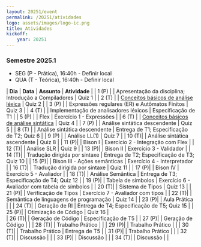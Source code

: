 ```yaml
---
layout: 20251/event
permalink: /20251/atividades
logo: assets/images/logo-ic.png
title: Atividades
kickoff:
    year: 20251
---
```


### Semestre 2025.1

  - SEG (P - Prática), 16:40h - Definir local
  - QUA (T - Teórica), 16:40h - Definir local

| **Dia**   | **Data** | **Assunto** | **Atividade** |
| 1 (P) |      | Apresentação da disciplina; Introdução a Compiladores | Quiz 1 |
| 2 (T) |  | [Conceitos básicos de análise léxica](https://www3.nd.edu/~dthain/compilerbook/chapter3.pdf) | Quiz 2 |
| 3 (P) |  | Expressões regulares (ER) e Autômatos Finitos         | Quiz 3 |
| 4 (T) |  | Implementação de analisadores léxicos                 | Especificação de T1 |
| 5 (P) |  | Flex                                                  | Exercício 1 - Expressões |
| 6 (T) |  | [Conceitos básicos de análise sintática](https://www3.nd.edu/~dthain/compilerbook/chapter4.pdf) | Quiz 4 |
| 7 (P) |  | Análise sintática descendente                         | Quiz 5 |
| 8 (T) |  | Análise sintática descendente                         | Entrega de T1; Especificação de T2; Quiz 6 |
| 9 (P) |  | Análise LL(1)                                         | Quiz 7 |
| 10 (T)|  | Análise sintática ascendente                          | Quiz 8 |
| 11 (P)|  | Bison I                                               | Exercício 2 - Integração com Flex |
| 12 (T)|  | Análise SLR                                           | Quiz 9 |
| 13 (P)|  | Bison II                                              | Exercício 3 - Validador |
| 14 (T)|  | Tradução dirigida por sintaxe                         | Entrega de T2; Especificação de T3; Quiz 10 |
| 15 (P)|  | Bison III - Ações semânticas                          | Exercício 4 - Interpretador |
| 16 (T)|  | Tradução dirigida por sintaxe                         | Quiz 11 |
| 17 (P)|  | Bison IV                                              | Exercício 5 - Avaliador | 
| 18 (T)|  | Análise Semântica                                     | Entrega de T3; Especificação de T4; Quiz 12 | 
| 19 (P)|  | Tabela de símbolos                                    | Exercício 6 - Avaliador com tabela de símbolos |
| 20 (T)|  | Sistema de Tipos                                      | Quiz 13 |
| 21 (P)|  | Verificação de Tipos                                  | Exercício 7 - Avaliador com tipos |
| 22 (T)|  | Semântica de linguagens de programação                | Quiz 14 |
| 23 (P)|  | Aula Prática                                          | |
| 24 (T)|  | Geração de RI                                         | Entrega de T4; Especificação de T5; Quiz 15 |
| 25 (P)|  | Otimização de Código                                  | Quiz 16 |  
| 26 (T)|  | Geração de Código                                     | Especificação de T5 |
| 27 (P)|  | Geração de Código                                     | |
| 28 (T)|  | Trabalho Prático                                      | |
| 29 (P)|  | Trabalho Prático                                      | |
| 30 (T)|  | Trabalho Prático                                      | Entrega de T5 |
| 31 (P)|  | Trabalho Prático                                      | |
| 32 (T)|  | Discussão | |
| 33 (P)|  | Discussão | |
| 34 (T)|  | Discussão | |

